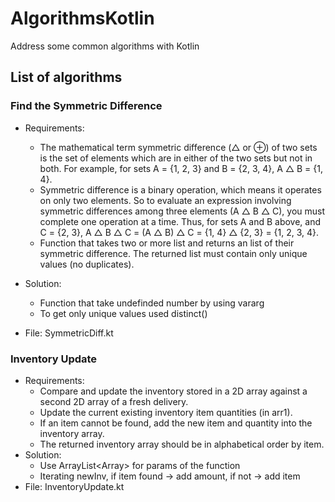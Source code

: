 # AlgorithmsKotlin
Address some common algorithms with Kotlin

## List of algorithms
### Find the Symmetric Difference
- Requirements: 
    - The mathematical term symmetric difference (△ or ⊕) of two sets is the set of elements which are in either of the two sets but not in both. 
For example, for sets A = {1, 2, 3} and B = {2, 3, 4}, A △ B = {1, 4}.
    - Symmetric difference is a binary operation, which means it operates on only two elements. 
So to evaluate an expression involving symmetric differences among three elements (A △ B △ C), you must complete one operation at a time. Thus, for sets A and B above, and C = {2, 3}, A △ B △ C = (A △ B) △ C = {1, 4} △ {2, 3} = {1, 2, 3, 4}.
    - Function that takes two or more list and returns an list of their symmetric difference. The returned list must contain only unique values (no duplicates).
    
- Solution:
    - Function that take undefinded number by using vararg
    - To get only unique values used distinct()
- File: SymmetricDiff.kt

### Inventory Update
- Requirements: 
    - Compare and update the inventory stored in a 2D array against a second 2D array of a fresh delivery. 
    - Update the current existing inventory item quantities (in arr1). 
    - If an item cannot be found, add the new item and quantity into the inventory array. 
    - The returned inventory array should be in alphabetical order by item.
- Solution: 
    - Use ArrayList<Array<Any>> for params of the function
    - Iterating newInv, if item found -> add amount, if not -> add item
- File: InventoryUpdate.kt
